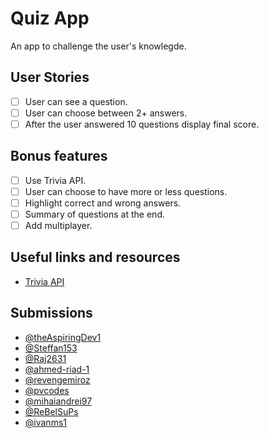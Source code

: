 # Quiz App

An app to challenge the user's knowlegde.

## User Stories

-   [ ] User can see a question.
-   [ ] User can choose between 2+ answers.
-   [ ] After the user answered 10 questions display final score.

## Bonus features

-   [ ] Use Trivia API.
-   [ ] User can choose to have more or less questions.
-   [ ] Highlight correct and wrong answers.
-   [ ] Summary of questions at the end.
-   [ ] Add multiplayer.

## Useful links and resources

-   [Trivia API](https://opentdb.com/api_config.php)

## Submissions
-   [@theAspiringDev1](https://quizgamefinal.netlify.app/)
-   [@Steffan153](https://fp-react-quiz-app.netlify.app/)
-   [@Raj2631](https://weeb-check-raj.netlify.app/)
-   [@ahmed-riad-1](https://a-quiz-app.netlify.app/)
-   [@revengemiroz](https://flamboyant-sinoussi-7ab217.netlify.app/quiz-app/index.html)
-   [@pvcodes](https://pvcodes-quizapp.herokuapp.com/result)
-   [@mihaiandrei97](https://pop-quizo.netlify.app/)
-   [@ReBelSuPs](https://supsquizapp.netlify.app/)
-   [@ivanms1](https://quiz-app-five.now.sh/)